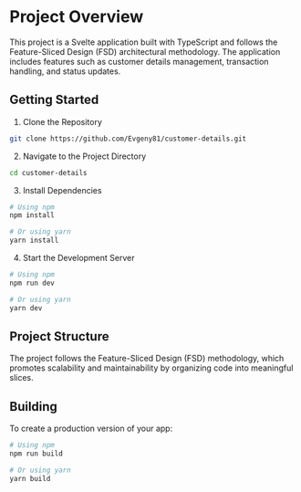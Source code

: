 # Project Overview

This project is a Svelte application built with TypeScript and follows the Feature-Sliced Design (FSD) architectural methodology. The application includes features such as customer details management, transaction handling, and status updates.

## Getting Started

1. Clone the Repository

```bash
git clone https://github.com/Evgeny81/customer-details.git
```

2. Navigate to the Project Directory

```bash
cd customer-details
```

3. Install Dependencies

```bash
# Using npm
npm install

# Or using yarn
yarn install
```

4. Start the Development Server

```bash
# Using npm
npm run dev

# Or using yarn
yarn dev
```

## Project Structure

The project follows the Feature-Sliced Design (FSD) methodology, which promotes scalability and maintainability by organizing code into meaningful slices.

## Building

To create a production version of your app:

```bash
# Using npm
npm run build

# Or using yarn
yarn build

```
